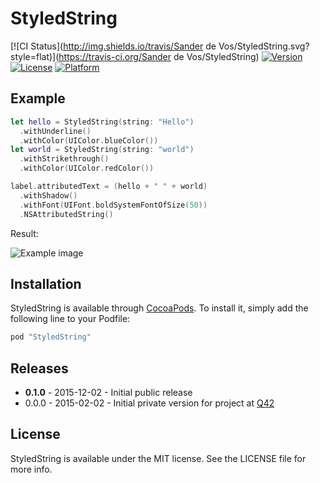 # StyledString

[![CI Status](http://img.shields.io/travis/Sander de Vos/StyledString.svg?style=flat)](https://travis-ci.org/Sander de Vos/StyledString)
[![Version](https://img.shields.io/cocoapods/v/StyledString.svg?style=flat)](http://cocoapods.org/pods/StyledString)
[![License](https://img.shields.io/cocoapods/l/StyledString.svg?style=flat)](http://cocoapods.org/pods/StyledString)
[![Platform](https://img.shields.io/cocoapods/p/StyledString.svg?style=flat)](http://cocoapods.org/pods/StyledString)

## Example

```swift
let hello = StyledString(string: "Hello")
  .withUnderline()
  .withColor(UIColor.blueColor())
let world = StyledString(string: "world")
  .withStrikethrough()
  .withColor(UIColor.redColor())

label.attributedText = (hello + " " + world)
  .withShadow()
  .withFont(UIFont.boldSystemFontOfSize(50))
  .NSAttributedString()
```

Result:

![Example image](https://cloud.githubusercontent.com/assets/75655/11640296/2e96c190-9d32-11e5-8706-42dfbdf439fe.png)

## Installation

StyledString is available through [CocoaPods](http://cocoapods.org). To install
it, simply add the following line to your Podfile:

```ruby
pod "StyledString"
```

Releases
--------

 - **0.1.0** - 2015-12-02 - Initial public release
 - 0.0.0 - 2015-02-02 - Initial private version for project at [Q42](http://q42.com)

## License

StyledString is available under the MIT license. See the LICENSE file for more info.

